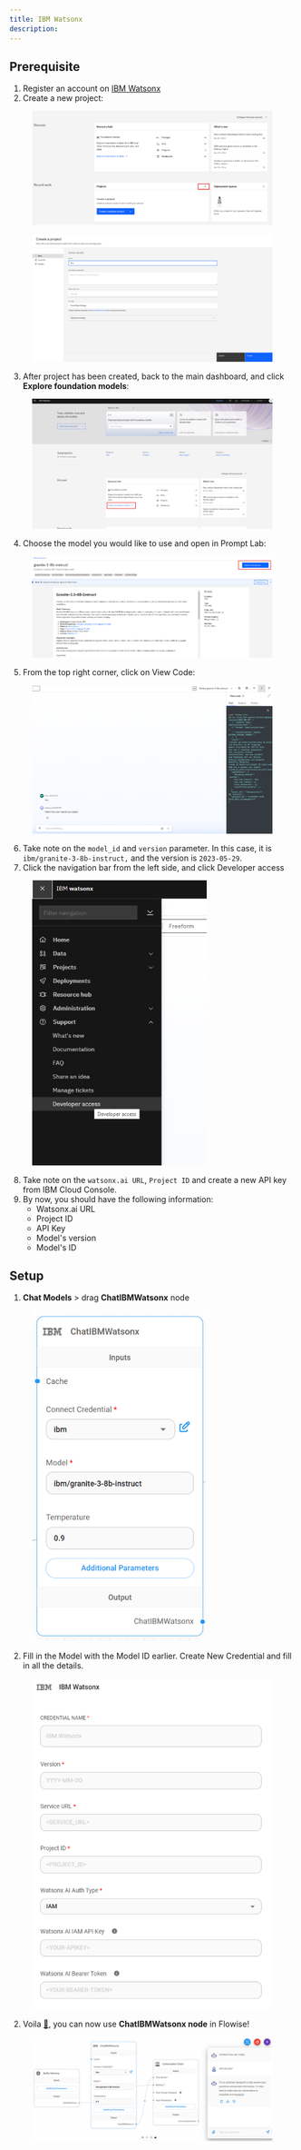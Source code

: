 ```yaml
---
title: IBM Watsonx
description:
---
```


## Prerequisite

1. Register an account on [IBM Watsonx](https://www.ibm.com/watsonx)
2. Create a new project:

<figure><img src="/assets/image (238).png" alt=""><figcaption></figcaption></figure>

<figure><img src="/assets/image (239).png" alt=""><figcaption></figcaption></figure>

3. After project has been created, back to the main dashboard, and click **Explore foundation models**:

<figure><img src="/assets/image (240).png" alt=""><figcaption></figcaption></figure>

4. Choose the model you would like to use and open in Prompt Lab:

<figure><img src="/assets/image (241).png" alt=""><figcaption></figcaption></figure>

5. From the top right corner, click on View Code:

<figure><img src="/assets/image (242).png" alt=""><figcaption></figcaption></figure>

6. Take note on the `model_id` and `version` parameter. In this case, it is `ibm/granite-3-8b-instruct,` and the version is `2023-05-29`.
7. Click the navigation bar from the left side, and click Developer access

<figure><img src="/assets/image (243).png" alt="" width="308"><figcaption></figcaption></figure>

8. Take note on the `watsonx.ai URL`, `Project ID` and create a new API key from IBM Cloud Console.
9. By now, you should have the following information:
   * Watsonx.ai URL
   * Project ID
   * API Key
   * Model's version
   * Model's ID

## Setup

1. **Chat Models** > drag **ChatIBMWatsonx** node

<figure><img src="/assets/image (244).png" alt="" width="306"><figcaption></figcaption></figure>

2. Fill in the Model with the Model ID earlier. Create New Credential and fill in all the details.

<figure><img src="/assets/image (245).png" alt="" width="419"><figcaption></figcaption></figure>

2. Voila [🎉](https://emojipedia.org/party-popper/), you can now use **ChatIBMWatsonx node** in Flowise!

<figure><img src="/assets/image (246).png" alt=""><figcaption></figcaption></figure>
